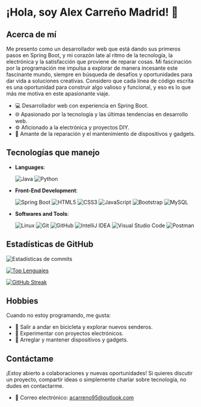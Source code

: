 # ¡Hola, soy Alex Carreño Madrid! 👋


## Acerca de mí
Me presento como un desarrollador web que está dando sus primeros pasos en Spring Boot, y mi corazón late al ritmo de la tecnología, la electrónica y la satisfacción que proviene de reparar cosas. Mi fascinación por la programación me impulsa a explorar de manera incesante este fascinante mundo, siempre en búsqueda de desafíos y oportunidades para dar vida a soluciones creativas. Considero que cada línea de código escrita es una oportunidad para construir algo valioso y funcional, y eso es lo que más me motiva en este apasionante viaje.

- 💻 Desarrollador web con experiencia en Spring Boot.
- 🌐 Apasionado por la tecnología y las últimas tendencias en desarrollo web.
- ⚙️ Aficionado a la electrónica y proyectos DIY.
- 🔧 Amante de la reparación y el mantenimiento de dispositivos y gadgets.


## Tecnologías que manejo
<p align="center">

- **Languages**:
  
    ![Java](https://img.shields.io/badge/Java-007396?style=for-the-badge&logo=java&logoColor=white)
    ![Python](https://img.shields.io/badge/Python%20-%2314354C.svg?style=for-the-badge&logo=python&logoColor=white)

    
- **Front-End Development**:
  
   ![Spring Boot](https://img.shields.io/badge/Spring%20Boot-6DB33F.svg?style=for-the-badge&logo=spring-boot&logoColor=white)
   ![HTML5](https://img.shields.io/badge/HTML5%20-%23E34F26.svg?style=for-the-badge&logo=html5&logoColor=white)
   ![CSS3](https://img.shields.io/badge/CSS%20-%231572B6.svg?style=for-the-badge&logo=css3&logoColor=white)
   ![JavaScript](https://img.shields.io/badge/JavaScript%20-%23F7DF1E.svg?style=for-the-badge&logo=javascript&logoColor=black)
   ![Bootstrap](https://img.shields.io/badge/Bootstrap-563D7C?style=for-the-badge&logo=bootstrap&logoColor=white)
   ![MySQL](https://img.shields.io/badge/MySQL-4479A1?style=for-the-badge&logo=mysql&logoColor=white)


- **Softwares and Tools**:
  
    ![Linux](https://img.shields.io/badge/Linux-FCC624?style=for-the-badge&logo=linux&logoColor=black) 
    ![Git](https://img.shields.io/badge/git-%23F05033.svg?style=for-the-badge&logo=git&logoColor=white)
    ![GitHub](https://img.shields.io/badge/github-%23121011.svg?style=for-the-badge&logo=github&logoColor=white)
    ![IntelliJ IDEA](https://img.shields.io/badge/IntelliJ%20IDEA-000000.svg?style=for-the-badge&logo=intellij-idea&logoColor=white)
    ![Visual Studio Code](https://img.shields.io/badge/Visual%20Studio%20Code-0078d7.svg?style=for-the-badge&logo=visual-studio-code&logoColor=white)
    ![Postman](https://img.shields.io/badge/Postman-FF6C37.svg?style=for-the-badge&logo=postman&logoColor=white)
  
</p>


## Estadísticas de GitHub

![Estadísticas de commits](https://github-readme-stats.vercel.app/api?username=x9laaa&show_icons=true&theme=holi&include_all_commits=true)

[![Top Lenguajes](https://github-readme-stats.vercel.app/api/top-langs/?username=x9laaa&layout=compact&theme=holi)](https://github.com/x9laaa)

[![GitHub Streak](https://streak-stats.demolab.com?user=x9laaa&theme=holi-theme&locale=es&date_format=j%20M%5B%20Y%5D)](https://git.io/streak-stats)


## Hobbies
Cuando no estoy programando, me gusta:

- 🚴 Salir a andar en bicicleta y explorar nuevos senderos.
- 🧪 Experimentar con proyectos electrónicos.
- 🔧 Arreglar y mantener dispositivos y gadgets.

## Contáctame
¡Estoy abierto a colaboraciones y nuevas oportunidades! Si quieres discutir un proyecto, compartir ideas o simplemente charlar sobre tecnología, no dudes en contactarme.

- 📧 Correo electrónico: acarreno95@outlook.com

